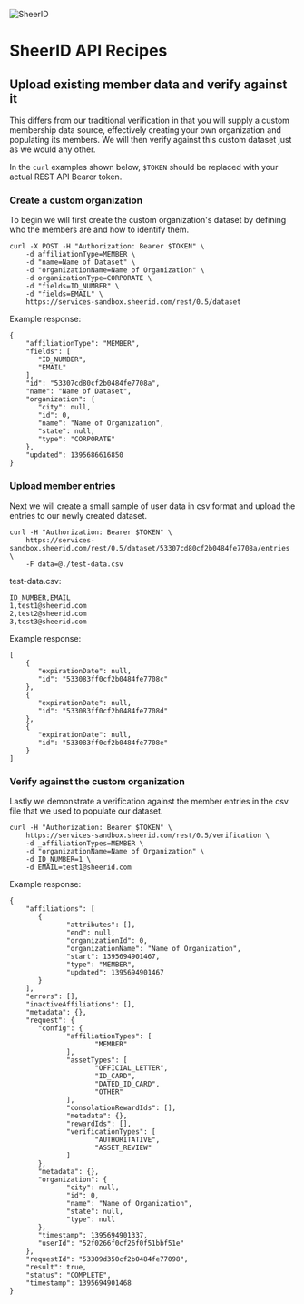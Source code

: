 ![SheerID](http://developer.sheerid.com/common/img/sheerid-logo-small.png)

SheerID API Recipes
===================

Upload existing member data and verify against it
------------------------------------

This differs from our traditional verification in that you will supply a custom membership data source, effectively creating your own organization and populating its members. We will then verify against this custom dataset just as we would any other.

In the `curl` examples shown below, `$TOKEN` should be replaced with your actual REST API Bearer token.

### Create a custom organization

To begin we will first create the custom organization's dataset by defining who the members are and how to identify them.

	curl -X POST -H "Authorization: Bearer $TOKEN" \
		-d affiliationType=MEMBER \
		-d "name=Name of Dataset" \
		-d "organizationName=Name of Organization" \
		-d organizationType=CORPORATE \
		-d "fields=ID_NUMBER" \
		-d "fields=EMAIL" \
		https://services-sandbox.sheerid.com/rest/0.5/dataset

Example response:

	{
	    "affiliationType": "MEMBER", 
	    "fields": [
		   "ID_NUMBER", 
		   "EMAIL"
	    ], 
	    "id": "53307cd80cf2b0484fe7708a", 
	    "name": "Name of Dataset", 
	    "organization": {
		   "city": null, 
		   "id": 0, 
		   "name": "Name of Organization", 
		   "state": null, 
		   "type": "CORPORATE"
	    }, 
	    "updated": 1395686616850
	}

### Upload member entries

Next we will create a small sample of user data in csv format and upload the entries to our newly created dataset.

	curl -H "Authorization: Bearer $TOKEN" \
		https://services-sandbox.sheerid.com/rest/0.5/dataset/53307cd80cf2b0484fe7708a/entries \
		-F data=@./test-data.csv

test-data.csv:

	ID_NUMBER,EMAIL
	1,test1@sheerid.com
	2,test2@sheerid.com
	3,test3@sheerid.com

Example response:

	[
	    {
		   "expirationDate": null, 
		   "id": "533083ff0cf2b0484fe7708c"
	    }, 
	    {
		   "expirationDate": null, 
		   "id": "533083ff0cf2b0484fe7708d"
	    }, 
	    {
		   "expirationDate": null, 
		   "id": "533083ff0cf2b0484fe7708e"
	    }
	]

### Verify against the custom organization

Lastly we demonstrate a verification against the member entries in the csv file that we used to populate our dataset.

	curl -H "Authorization: Bearer $TOKEN" \
		https://services-sandbox.sheerid.com/rest/0.5/verification \
		-d _affiliationTypes=MEMBER \
		-d "organizationName=Name of Organization" \
		-d ID_NUMBER=1 \
		-d EMAIL=test1@sheerid.com

Example response:

	{
	    "affiliations": [
		   {
				  "attributes": [], 
				  "end": null, 
				  "organizationId": 0, 
				  "organizationName": "Name of Organization", 
				  "start": 1395694901467, 
				  "type": "MEMBER", 
				  "updated": 1395694901467
		   }
	    ], 
	    "errors": [], 
	    "inactiveAffiliations": [], 
	    "metadata": {}, 
	    "request": {
		   "config": {
				  "affiliationTypes": [
						 "MEMBER"
				  ], 
				  "assetTypes": [
						 "OFFICIAL_LETTER", 
						 "ID_CARD", 
						 "DATED_ID_CARD", 
						 "OTHER"
				  ], 
				  "consolationRewardIds": [], 
				  "metadata": {}, 
				  "rewardIds": [], 
				  "verificationTypes": [
						 "AUTHORITATIVE", 
						 "ASSET_REVIEW"
				  ]
		   }, 
		   "metadata": {}, 
		   "organization": {
				  "city": null, 
				  "id": 0, 
				  "name": "Name of Organization", 
				  "state": null, 
				  "type": null
		   }, 
		   "timestamp": 1395694901337, 
		   "userId": "52f0266f0cf26f0f51bbf51e"
	    }, 
	    "requestId": "53309d350cf2b0484fe77098", 
	    "result": true, 
	    "status": "COMPLETE", 
	    "timestamp": 1395694901468
	}
